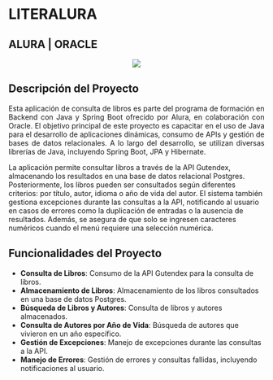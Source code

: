# LITERALURA

## ALURA | ORACLE

<p align="center">
  <img src="https://imgs.search.brave.com/kXonsEkefeYy2eceR4JYwSmaZF72qclAm79pkQnRlQQ/rs:fit:500:0:0:0/g:ce/aHR0cHM6Ly9wNC53/YWxscGFwZXJiZXR0/ZXIuY29tL3dhbGxw/YXBlci85MjAvODQy/LzMyNS9taW5pbWFs/aXNtLXZsYWRzdHVk/aW8tYm9va3MtYm9v/a3NoZWx2ZXMtd2Fs/bHBhcGVyLXByZXZp/ZXcuanBn">
</p>

## Descripción del Proyecto

<p align="justify">
Esta aplicación de consulta de libros es parte del programa de formación en Backend con Java y Spring Boot ofrecido por Alura, en colaboración con Oracle. El objetivo principal de este proyecto es capacitar en el uso de Java para el desarrollo de aplicaciones dinámicas, consumo de APIs y gestión de bases de datos relacionales. A lo largo del desarrollo, se utilizan diversas librerías de Java, incluyendo Spring Boot, JPA y Hibernate.

La aplicación permite consultar libros a través de la API Gutendex, almacenando los resultados en una base de datos relacional Postgres. Posteriormente, los libros pueden ser consultados según diferentes criterios: por título, autor, idioma o año de vida del autor. El sistema también gestiona excepciones durante las consultas a la API, notificando al usuario en casos de errores como la duplicación de entradas o la ausencia de resultados. Además, se asegura de que solo se ingresen caracteres numéricos cuando el menú requiere una selección numérica.
</p>

## Funcionalidades del Proyecto

- **Consulta de Libros**: Consumo de la API Gutendex para la consulta de libros.
- **Almacenamiento de Libros**: Almacenamiento de los libros consultados en una base de datos Postgres.
- **Búsqueda de Libros y Autores**: Consulta de libros y autores almacenados.
- **Consulta de Autores por Año de Vida**: Búsqueda de autores que vivieron en un año específico.
- **Gestión de Excepciones**: Manejo de excepciones durante las consultas a la API.
- **Manejo de Errores**: Gestión de errores y consultas fallidas, incluyendo notificaciones al usuario.

